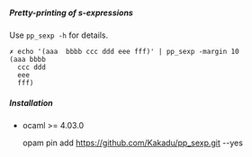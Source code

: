 ##### Pretty-printing of s-expressions

Use `pp_sexp -h` for details.

```
✗ echo '(aaa  bbbb ccc ddd eee fff)' | pp_sexp -margin 10
(aaa bbbb
  ccc ddd
  eee
  fff)
```

##### Installation
- ocaml >= 4.03.0

    opam pin add https://github.com/Kakadu/pp_sexp.git --yes
